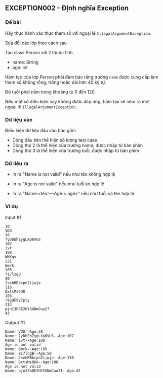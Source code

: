 ## EXCEPTION002 - ĐỊnh nghĩa Exception

### Đề bài

Hãy thực hành xác thực tham số với ngoại lệ `IllegalArgumentException`.

Sửa đổi các lớp theo cách sau

Tạo class Person với 2 thuộc tính

- name: String
- age: int

Hàm tạo của lớp Person phải đảm bảo rằng trường `name` được cung cấp làm tham số không rỗng, trống hoặc dài hơn 40 ký tự.

Độ tuổi phải nằm trong khoảng từ 0 đến 120.

Nếu một số điều kiện này không được đáp ứng, hàm tạo sẽ ném ra một ngoại lệ `IllegalArgumentException`.

### Dữ liệu vào

Điều kiện dữ liệu đầu vào bao gồm

- Dòng đầu tiên thể hiện số lượng test case
- Dòng thứ 2 là thể hiện của trường name, được nhập từ bàn phím
- Dòng thứ 3 là thể hiện của trường tuổi, được nhập từ bàn phím

### Dữ liệu ra

- In ra "Name is not valid" nếu như tên không hợp lệ

- In ra "Age is not valid" nếu như tuổi ko hợp lệ

- In ra "Name:<tên>--Age:< age>" nếu như tuổi và tên hợp lệ

### Ví dụ

Input #1 
```
10
VDO
38
7yDbEhZygLXp6VUS
107
ivt
108
WKKqv
221
6mrk
105
Y17lcgB
50
2sebRBkcpn2ijwje
116
QxtsMs9UO
106
r8gDF927pty
214
pjnI3h8E2HYSXNmCwo2f
43
```

Output #1 
```
Name: VDO--Age:38
Name: 7yDbEhZygLXp6VUS--Age:107
Name: ivt--Age:108
Age is not valid
Name: 6mrk--Age:105
Name: Y17lcgB--Age:50
Name: 2sebRBkcpn2ijwje--Age:116
Name: QxtsMs9UO--Age:106
Age is not valid
Name: pjnI3h8E2HYSXNmCwo2f--Age:43
```
